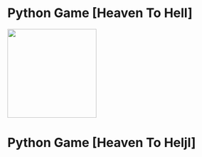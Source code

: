 # Python Game [Heaven To Hell]
<img src="Python/HeavenToHell.gif" width="200"/>

# Python Game [Heaven To Heljl]


